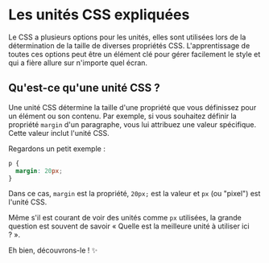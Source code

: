 # Les unités CSS expliquées

Le CSS a plusieurs options pour les unités, elles sont utilisées lors de la détermination de la taille de diverses propriétés CSS. L'apprentissage de toutes ces options peut être un élément clé pour gérer facilement le style et qui a fière allure sur n'importe quel écran.

## Qu'est-ce qu'une unité CSS ?

Une unité CSS détermine la taille d'une propriété que vous définissez pour un élément ou son contenu. Par exemple, si vous souhaitez définir la propriété `margin` d'un paragraphe, vous lui attribuez une valeur spécifique. Cette valeur inclut l'unité CSS.

Regardons un petit exemple :

```css
p {
  margin: 20px;
}
```

Dans ce cas, `margin` est la propriété, `20px;` est la valeur et `px` (ou "pixel") est l'unité CSS.

Même s'il est courant de voir des unités comme `px` utilisées, la grande question est souvent de savoir « Quelle est la meilleure unité à utiliser ici ? ».

Eh bien, découvrons-le ! ✨
